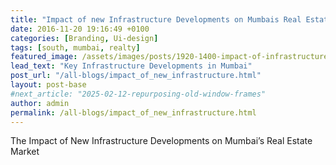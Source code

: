 ```yaml
---
title: "Impact of new Infrastructure Developments on Mumbais Real Estate Market"
date: 2016-11-20 19:16:49 +0100
categories: [Branding, Ui-design]
tags: [south, mumbai, realty]
featured_image: /assets/images/posts/1920-1400-impact-of-infrastructure-on-mumbai.jpg
lead_text: "Key Infrastructure Developments in Mumbai"
post_url: "/all-blogs/impact_of_new_infrastructure.html"
layout: post-base
#next_article: "2025-02-12-repurposing-old-window-frames"
author: admin
permalink: /all-blogs/impact_of_new_infrastructure.html
---
```


The Impact of New Infrastructure Developments on Mumbai’s Real Estate Market
